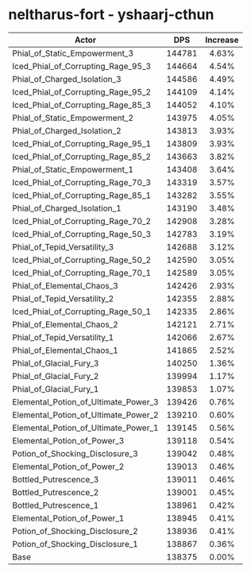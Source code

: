 # neltharus-fort - yshaarj-cthun
| Actor | DPS | Increase |
|---|:---:|:---:|
|Phial_of_Static_Empowerment_3|144781|4.63%|
|Iced_Phial_of_Corrupting_Rage_95_3|144664|4.54%|
|Phial_of_Charged_Isolation_3|144586|4.49%|
|Iced_Phial_of_Corrupting_Rage_95_2|144109|4.14%|
|Iced_Phial_of_Corrupting_Rage_85_3|144052|4.10%|
|Phial_of_Static_Empowerment_2|143975|4.05%|
|Phial_of_Charged_Isolation_2|143813|3.93%|
|Iced_Phial_of_Corrupting_Rage_95_1|143809|3.93%|
|Iced_Phial_of_Corrupting_Rage_85_2|143663|3.82%|
|Phial_of_Static_Empowerment_1|143408|3.64%|
|Iced_Phial_of_Corrupting_Rage_70_3|143319|3.57%|
|Iced_Phial_of_Corrupting_Rage_85_1|143282|3.55%|
|Phial_of_Charged_Isolation_1|143190|3.48%|
|Iced_Phial_of_Corrupting_Rage_70_2|142908|3.28%|
|Iced_Phial_of_Corrupting_Rage_50_3|142783|3.19%|
|Phial_of_Tepid_Versatility_3|142688|3.12%|
|Iced_Phial_of_Corrupting_Rage_50_2|142590|3.05%|
|Iced_Phial_of_Corrupting_Rage_70_1|142589|3.05%|
|Phial_of_Elemental_Chaos_3|142426|2.93%|
|Phial_of_Tepid_Versatility_2|142355|2.88%|
|Iced_Phial_of_Corrupting_Rage_50_1|142335|2.86%|
|Phial_of_Elemental_Chaos_2|142121|2.71%|
|Phial_of_Tepid_Versatility_1|142066|2.67%|
|Phial_of_Elemental_Chaos_1|141865|2.52%|
|Phial_of_Glacial_Fury_3|140250|1.36%|
|Phial_of_Glacial_Fury_2|139994|1.17%|
|Phial_of_Glacial_Fury_1|139853|1.07%|
|Elemental_Potion_of_Ultimate_Power_3|139426|0.76%|
|Elemental_Potion_of_Ultimate_Power_2|139210|0.60%|
|Elemental_Potion_of_Ultimate_Power_1|139145|0.56%|
|Elemental_Potion_of_Power_3|139118|0.54%|
|Potion_of_Shocking_Disclosure_3|139042|0.48%|
|Elemental_Potion_of_Power_2|139013|0.46%|
|Bottled_Putrescence_3|139011|0.46%|
|Bottled_Putrescence_2|139001|0.45%|
|Bottled_Putrescence_1|138961|0.42%|
|Elemental_Potion_of_Power_1|138945|0.41%|
|Potion_of_Shocking_Disclosure_2|138936|0.41%|
|Potion_of_Shocking_Disclosure_1|138867|0.36%|
|Base|138375|0.00%|
